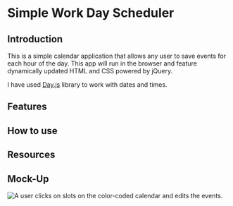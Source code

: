 # Simple Work Day Scheduler

## Introduction

This is a simple calendar application that allows any user to save events for each hour of the day. This app will run in the browser and feature dynamically updated HTML and CSS powered by jQuery.

I have used [Day.js](https://day.js.org/en/) library to work with dates and times.

## Features



## How to use


## Resources


## Mock-Up


<!-- @TODO: create ticket to review/update image) -->
![A user clicks on slots on the color-coded calendar and edits the events.](./Assets/05-third-party-apis-homework-demo.gif)


